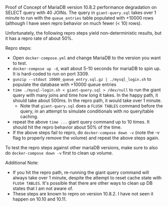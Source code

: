 Proof of Concept of MariaDB version 10.8.2 performance degradation on SELECT query with 40 JOINs. The query in `giant-query.sql` takes over 1 minute to run with the `queue_entries` table populated with +10000 rows (although I have seen repro behavior on much fewer (< 10) rows).

Unfortunately, the following repro steps yield non-deterministic results, but it has a repro rate of about 50%.

Repro steps:
- Open `docker-compose.yml` and change MariaDB to the version you want to test.
- `docker-compose up -d`, wait about 5-10 seconds for mariaDB to spin up. It is hard-coded to run on port 3309.
- `gunzip --stdout 10000_queue_entry.sql.gz | ./mysql_login.sh` to populate the database with +10000 queue entries
- `time ./mysql-login.sh < giant-query.sql > /dev/null` to run the giant query with many joins and time how long it takes. In the happy path, it should take about 500ms. In the repro path, it would take over 1 minute.
  - Note that `giant-query.sql` does a `FLUSH TABLES` command before the query, in an attempt to simulate conditionals with no query/table caching.
- repeat the above `time ...` giant query command up to 10 times. It should hit the repro behavior about 50% of the time.
- If the above steps fail to repro, do `docker-compose down -v` (note the -v flag to properly remove the volume) and repeat the above steps again.

To test the repro steps against other mariaDB versions, make sure to also do `docker-compose down -v` first to clean up volume.


Additional Note:
- If you hit the repro path, re-running the giant query command will always take over 1 minute, despite the attempt to reset cache state with `FLUSH TABLES`. It's possible that there are other ways to clean up DB states that I am not aware of.
- These steps are known to repro on version 10.8.2. I have not seen it happen on 10.10 and 10.11.
